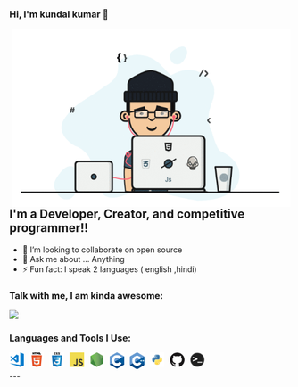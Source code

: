 
### Hi, I'm kundal kumar 👋



 <img align="right" alt="GIF" src="gif image.gif" width="500px" height="320" />

## I'm a Developer, Creator, and competitive programmer!!

- 👯 I’m looking to collaborate on open source
- 💬 Ask me about ... Anything
- ⚡ Fun fact: I speak 2 languages ( english ,hindi)

### Talk with me, I am kinda awesome:

[
<img align="left" width="22px" src="https://cdn.jsdelivr.net/npm/simple-icons@v3/icons/linkedin.svg"/>][linkedin]

<br />

### Languages and Tools I Use:

<img align="left" alt="Visual Studio Code" width="26px" src="https://raw.githubusercontent.com/github/explore/80688e429a7d4ef2fca1e82350fe8e3517d3494d/topics/visual-studio-code/visual-studio-code.png" style="margin-right: 10px;"  />
<img align="left" alt="HTML5" width="26px" src="https://raw.githubusercontent.com/github/explore/80688e429a7d4ef2fca1e82350fe8e3517d3494d/topics/html/html.png" style="margin-right: 10px;"/>
<img align="left" alt="CSS3" width="26px" src="https://raw.githubusercontent.com/github/explore/80688e429a7d4ef2fca1e82350fe8e3517d3494d/topics/css/css.png" style="margin-right: 10px;"/>
<img align="left" alt="JavaScript" width="26px" src="https://raw.githubusercontent.com/github/explore/80688e429a7d4ef2fca1e82350fe8e3517d3494d/topics/javascript/javascript.png" style="margin-right: 10px;"/>
<img align="left" alt="Node.js" width="26px" src="https://raw.githubusercontent.com/github/explore/80688e429a7d4ef2fca1e82350fe8e3517d3494d/topics/nodejs/nodejs.png" style="margin-right: 10px;"/>
<img align="left" alt="c language" width="26px" src="./images/1.svg" style="margin-right: 10px;"  />
<img align="left" alt="c++ language" width="26px" src="./images/2.svg" style="margin-right: 10px;"  />
<img align="left" alt="python" width="26px" src="https://raw.githubusercontent.com/github/explore/80688e429a7d4ef2fca1e82350fe8e3517d3494d/topics/python/python.png" style="margin-right: 10px;/>
<img align="left" id="padding" alt="Git" width="26px" src="https://raw.githubusercontent.com/github/explore/80688e429a7d4ef2fca1e82350fe8e3517d3494d/topics/git/git.png" style="margin-right: 10px;"/>
<img align="left" alt="GitHub" width="26px" src="https://raw.githubusercontent.com/github/explore/78df643247d429f6cc873026c0622819ad797942/topics/github/github.png" style="margin-right: 10px;"/>
<img align="left" alt="Terminal" width="26px" src="https://raw.githubusercontent.com/github/explore/80688e429a7d4ef2fca1e82350fe8e3517d3494d/topics/terminal/terminal.png" style="margin-right: 10px;"/>

<br />
<br />
---

[linkedin]: https://www.linkedin.com/in/kundal-kumar-796400185/
